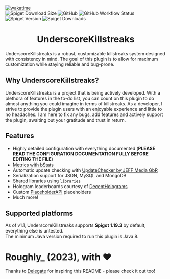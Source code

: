 [![wakatime](https://wakatime.com/badge/user/19138aa2-1487-421c-9561-14ecdff554f8/project/40e5d412-183d-4fff-9756-ce18cdaafbd4.svg?style=for-the-badge)](https://wakatime.com/badge/user/19138aa2-1487-421c-9561-14ecdff554f8/project/40e5d412-183d-4fff-9756-ce18cdaafbd4?style=for-the-badge)<br>
![Spiget Download Size](https://img.shields.io/spiget/download-size/97385?style=for-the-badge)
![GitHub](https://img.shields.io/github/license/RoughlyUnderscore/UnderscoreKillstreaks?style=for-the-badge)
![GitHub Workflow Status](https://img.shields.io/github/actions/workflow/status/RoughlyUnderscore/UnderscoreKillstreaks/codeql.yml?style=for-the-badge)<br>
![Spiget Version](https://img.shields.io/spiget/version/97385?style=for-the-badge)
![Spiget Downloads](https://img.shields.io/spiget/downloads/97385?style=for-the-badge)

<h1 align="center">
UnderscoreKillstreaks
</h1>

UnderscoreKillstreaks is a robust, customizable killstreaks system designed with consistency in mind.
The goal of this plugin is to allow for maximum customization while staying reliable and bug-prone.

## Why UnderscoreKillstreaks?

UnderscoreKillstreaks is a project that is being actively developed. With a plethora of features
in the to-do list, you can count on this plugin to do almost anything you could imagine in terms
of killstreaks. As a developer, I strive to provide the plugin users with an enjoyable experience
and little to no headaches. I am here to fix any bugs, add features and actively support the plugin, 
awaiting but your gratitude and trust in return.

## Features

- Highly detailed configuration with everything documented (<b>PLEASE READ THE CONFIGURATION DOCUMENTATION FULLY BEFORE EDITING THE FILE</b>)
- [Metrics with bStats](https://bstats.org/plugin/bukkit/UnderscoreKillstreaks/13240)
- Automatic update checking with [UpdateChecker by JEFF Media GbR](https://github.com/JEFF-Media-GbR/Spigot-UpdateChecker)
- Serialization support for JSON, MySQL and MongoDB
- Shared libraries using [`libraries`](https://www.spigotmc.org/wiki/plugin-yml/#optional-attributes)
- Hologram leaderboards courtesy of [DecentHolograms](https://www.spigotmc.org/resources/decentholograms-1-8-1-19-3-papi-support-no-dependencies.96927/)
- Custom [PlaceholderAPI](https://www.spigotmc.org/resources/placeholderapi.6245/) placeholders
- Much more!

## Supported platforms
As of v1.1, UnderscoreKillstreaks supports <b>Spigot 1.19.3</b> by default, everything else is untested.<br>
The minimum Java version required to run this plugin is Java 8.


Roughly_ (2023), with :heart:
=====
Thanks to [Delegate](https://github.com/PolyRocketMatt/Delegate) for inspiring this README - please check it out too!
